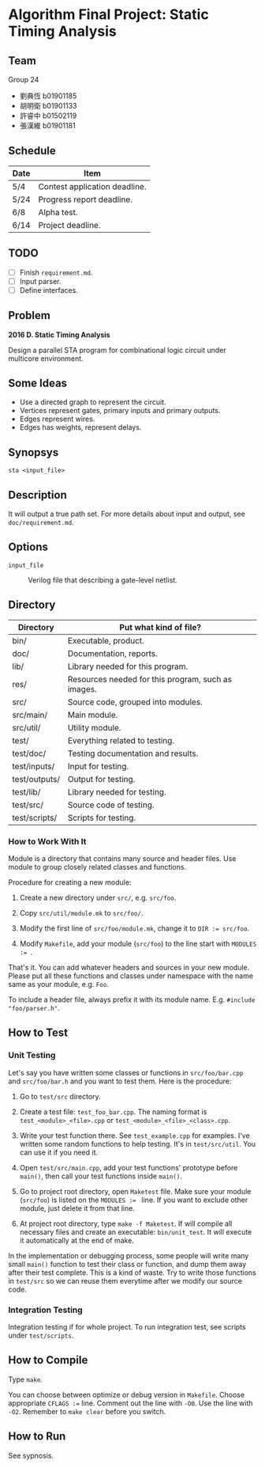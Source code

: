 # Algorithm Final Project: Static Timing Analysis

## Team

Group 24

-   劉典恆 b01901185
-   胡明衛 b01901133
-   許睿中 b01502119
-   張漢維 b01901181

## Schedule

Date  |Item
----- |----
5/4   |Contest application deadline.
5/24  |Progress report deadline.
6/8   |Alpha test.
6/14  |Project deadline.

## TODO

- [ ] Finish `requirement.md`.
- [ ] Input parser.
- [ ] Define interfaces.

## Problem

**2016 D. Static Timing Analysis**

Design a parallel STA program for combinational logic circuit under
multicore environment.

## Some Ideas

-   Use a directed graph to represent the circuit.
-   Vertices represent gates, primary inputs and primary outputs.
-   Edges represent wires.
-   Edges has weights, represent delays.

## Synopsys

```
sta <input_file>
```

## Description

It will output a true path set. For more details about input and output,
see `doc/requirement.md`.

## Options

<dl>

<dt><code>input_file</code></dt>
<dd><p>Verilog file that describing a gate-level netlist.</p></dd>

</dl>

## Directory

Directory      |Put what kind of file?
-------------- |--------------------------------------------------
bin/           |Executable, product.
doc/           |Documentation, reports.
lib/           |Library needed for this program.
res/           |Resources needed for this program, such as images.
src/           |Source code, grouped into modules.
src/main/      |Main module.
src/util/      |Utility module.
test/          |Everything related to testing.
test/doc/      |Testing documentation and results.
test/inputs/   |Input for testing.
test/outputs/  |Output for testing.
test/lib/      |Library needed for testing.
test/src/      |Source code of testing.
test/scripts/  |Scripts for testing.

### How to Work With It

Module is a directory that contains many source and header files.
Use module to group closely related classes and functions.

Procedure for creating a new module:

1.  Create a new directory under `src/`, e.g. `src/foo`.

2.  Copy `src/util/module.mk` to `src/foo/`.

3.  Modify the first line of `src/foo/module.mk`, change it to
    `DIR := src/foo`.

4.  Modify `Makefile`, add your module (`src/foo`) to the line start
    with `MODULES := `. 

That's it. You can add whatever headers and sources in your new
module. Please put all these functions and classes under namespace
with the name same as your module, e.g. `Foo`.

To include a header file, always prefix it with its module name.
E.g. `#include "foo/parser.h"`.

## How to Test

### Unit Testing

Let's say you have written some classes or functions in `src/foo/bar.cpp`
and `src/foo/bar.h` and you want to test them. Here is the procedure:

1.  Go to `test/src` directory.

2.  Create a test file: `test_foo_bar.cpp`. The naming format is
    `test_<module>_<file>.cpp` or `test_<module>_<file>_<class>.cpp`.

3.  Write your test function there. See `test_example.cpp` for examples.
    I've written some random functions to help testing. It's in
    `test/src/util`. You can use it if you need it.

4.  Open `test/src/main.cpp`, add your test functions' prototype before
    `main()`, then call your test functions inside `main()`.

5.  Go to project root directory, open `Maketest` file. Make sure
    your module (`src/foo`) is listed on the `MODULES := ` line.
    If you want to exclude other module, just delete it from that line.

6.  At project root directory, type `make -f Maketest`. If will compile
    all necessary files and create an executable: `bin/unit_test`.
    It will execute it automatically at the end of make.

In the implementation or debugging process, some people will write
many small `main()` function to test their class or function, and
dump them away after their test complete. This is a kind of waste.
Try to write those functions in `test/src` so we can reuse them
everytime after we modify our source code.

### Integration Testing

Integration testing if for whole project. To run integration test,
see scripts under `test/scripts`.

## How to Compile

Type `make`.

You can choose between optimize or debug version in `Makefile`. Choose
appropriate `CFLAGS :=` line. Comment out the line with `-O0`. Use
the line with `-O2`. Remember to `make clear` before you switch.

## How to Run

See sypnosis.

